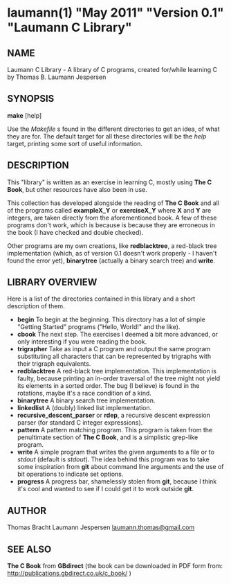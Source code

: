 laumann(1) "May 2011" "Version 0.1" "Laumann C Library"
=======================================================

NAME
----
Laumann C Library \- A library of C programs, created for/while learning C by Thomas B. Laumann Jespersen

SYNOPSIS
--------

**make** [help]

Use the _Makefile_ s found in the different directories to get an idea, of what they are for. The default target for all these directories will be the _help_ target, printing some sort of useful information.

DESCRIPTION
-----------

This "library" is written as an exercise in learning C, mostly using **The C Book**, but other resources have also been in use.

This collection has developed alongside the reading of **The C Book** and all of the programs called **exampleX_Y** or **exerciseX_Y** where **X** and **Y**
are integers, are taken directly from the aforementioned book. A few of these programs don't work, which is because is because they are erroneous in the book (I have checked and double checked).

Other programs are my own creations, like **redblacktree**, a red-black tree implementation (which, as of version 0.1 doesn't work properly - I haven't found the error yet), **binarytree** (actually a binary search tree) and **write**.

LIBRARY OVERVIEW
----------------

Here is a list of the directories contained in this library and a short description of them.

- **begin** To begin at the beginning. This directory has a lot of simple "Getting Started" programs ("Hello, World!" and the like).
- **cbook** The next step. The exercises I deemed a bit more advanced, or only interesting if you were reading the book.
- **trigrapher** Take as input a C program and output the same program substituting all characters that can be represented by trigraphs with their trigraph equivalents.
- **redblacktree** A red-black tree implementation. This implementation is faulty, because printing an in-order traversal of the tree might not yield its elements in a sorted order. The bug (I believe) is found in the rotations, maybe it's a race condition of a kind.
- **binarytree** A binary search tree implementation.
- **linkedlist** A (doubly) linked list implementation.
- **recursive_descent_parser** or **rdep**, a recursive descent expression parser (for standard C integer expressions).
- **pattern** A pattern matching program. This program is taken from the penultimate section of **The C Book**, and is a simplistic grep-like program.
- **write** A simple program that writes the given arguments to a file or to _stdout_ (default is _stdout_). The idea behind this program was to take some inspiration from **git** about command line arguments and the use of bit operations to indicate set options.
- **progress** A progress bar, shamelessly stolen from **git**, because I think it's cool and wanted to see if I could get it to work outside **git**.

AUTHOR
------
Thomas Bracht Laumann Jespersen <laumann.thomas@gmail.com>

SEE ALSO
--------

**The C Book** from **GBdirect** (the book can be downloaded in PDF form from: http://publications.gbdirect.co.uk/c_book/ )
